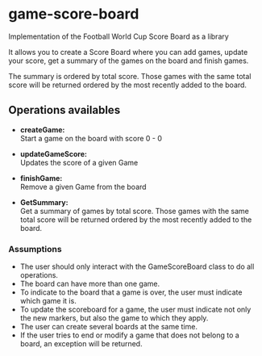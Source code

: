 # game-score-board
Implementation of the Football World Cup Score Board as a library

It allows you to create a Score Board where you can add games, update your score, get a summary of the games on the board and finish games.

The summary is ordered by total score. Those games with the same total score will be returned ordered by the most recently added to the board.

## Operations availables

- **createGame:**<br>
	Start a game on the board with score 0 - 0

- **updateGameScore:**<br>
	Updates the score of a given Game

- **finishGame:**<br>
	Remove a given Game from the board

- **GetSummary:**<br>
	Get a summary of games by total score.
	Those games with the same total score will be returned ordered by the most recently added to the board.

### Assumptions

- The user should only interact with the GameScoreBoard class to do all operations.
- The board can have more than one game.
- To indicate to the board that a game is over, the user must indicate which game it is.
- To update the scoreboard for a game, the user must indicate not only the new markers, but also the game to which they apply.
- The user can create several boards at the same time.
- If the user tries to end or modify a game that does not belong to a board, an exception will be returned.